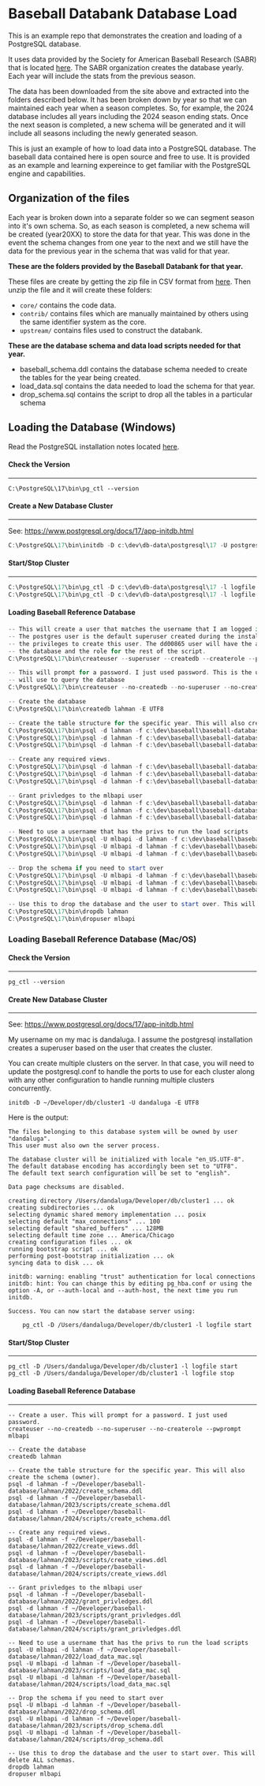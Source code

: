 

# Baseball Databank Database Load

This is an example repo that demonstrates the creation and loading of a PostgreSQL database. 

It uses data provided by the Society for American Baseball Research (SABR) that is located [here](https://sabr.org/lahman-database/). The SABR organization creates the database yearly. Each year will include the stats from the previous season.

The data has been downloaded from the site above and extracted into the folders described below. It has been broken down by year so that we can maintained each year when a season completes. So, for example, the 2024 database includes all years including the 2024 season ending stats. Once the next season is completed, a new schema will be generated and it will include all seasons including the newly generated season.

This is just an example of how to load data into a PostgreSQL database. The baseball data contained here is open source and free to use. It is provided as an example and learning expereince to get familiar with the PostgreSQL engine and capabilities.


## Organization of the files

Each year is broken down into a separate folder so we can segment season into it's own schema. So, as each season is completed, a new schema will be created (year20XX) to store the data for that year. This was done in the event the schema changes from one year to the next and we still have the data for the previous year in the schema that was valid for that year.

**These are the folders provided by the Baseball Databank for that year.**

These files are create by getting the zip file in CSV format from [here](https://github.com/chadwickbureau/baseballdatabank/tags). Then unzip the file and it will create these folders:

* `core/` contains the code data. 
* `contrib/` contains files which are manually maintained by others using the same identifier system as the core.
* `upstream/` contains files used to construct the databank.

**These are the database schema and data load scripts needed for that year.**

* baseball_schema.ddl contains the database schema needed to create the tables for the year being created.
* load_data.sql contains the data needed to load the schema for that year.
* drop_schema.sql contains the script to drop all the tables in a particular schema

## Loading the Database (Windows)

Read the PostgreSQL installation notes located [here](INSTALL.md).

#### Check the Version

------

```shell
C:\PostgreSQL\17\bin\pg_ctl --version
```

#### Create a New Database Cluster

------

See: https://www.postgresql.org/docs/17/app-initdb.html

```powershell
C:\PostgreSQL\17\bin\initdb -D c:\dev\db-data\postgresql\17 -U postgres -E UTF8
```

#### Start/Stop Cluster

------

```powershell
C:\PostgreSQL\17\bin\pg_ctl -D c:\dev\db-data\postgresql\17 -l logfile start
C:\PostgreSQL\17\bin\pg_ctl -D c:\dev\db-data\postgresql\17 -l logfile stop
```

#### Loading Baseball Reference Database

```powershell
-- This will create a user that matches the username that I am logged in as (dd00865).
-- The postgres user is the default superuser created during the installation that has
-- the privileges to create this user. The dd00865 user will have the ability to create
-- the database and the role for the rest of the script.
C:\PostgreSQL\17\bin\createuser --superuser --createdb --createrole --pwprompt dd00865 -U postgres

-- This will prompt for a password. I just used password. This is the user (mlbapi) that the api 
-- will use to query the database
C:\PostgreSQL\17\bin\createuser --no-createdb --no-superuser --no-createrole --pwprompt mlbapi

-- Create the database
C:\PostgreSQL\17\bin\createdb lahman -E UTF8

-- Create the table structure for the specific year. This will also create the schema (owner).
C:\PostgreSQL\17\bin\psql -d lahman -f c:\dev\baseball\baseball-database\lahman\2022\scripts\create_schema.ddl
C:\PostgreSQL\17\bin\psql -d lahman -f c:\dev\baseball\baseball-database\lahman\2023\scripts\create_schema.ddl
C:\PostgreSQL\17\bin\psql -d lahman -f c:\dev\baseball\baseball-database\lahman\2024\scripts\01_create_schema.ddl

-- Create any required views.
C:\PostgreSQL\17\bin\psql -d lahman -f c:\dev\baseball\baseball-database\lahman\2022\scripts\create_views.ddl
C:\PostgreSQL\17\bin\psql -d lahman -f c:\dev\baseball\baseball-database\lahman\2023\scripts\create_views.ddl
C:\PostgreSQL\17\bin\psql -d lahman -f c:\dev\baseball\baseball-database\lahman\2024\scripts\02_create_views.ddl

-- Grant privledges to the mlbapi user
C:\PostgreSQL\17\bin\psql -d lahman -f c:\dev\baseball\baseball-database\lahman\2022\scripts\grant_privledges.ddl
C:\PostgreSQL\17\bin\psql -d lahman -f c:\dev\baseball\baseball-database\lahman\2023\scripts\grant_privledges.ddl
C:\PostgreSQL\17\bin\psql -d lahman -f c:\dev\baseball\baseball-database\lahman\2024\scripts\03_grant_privledges.ddl

-- Need to use a username that has the privs to run the load scripts
C:\PostgreSQL\17\bin\psql -U mlbapi -d lahman -f c:\dev\baseball\baseball-database\lahman\2022\scripts\load_data_win.sql
C:\PostgreSQL\17\bin\psql -U mlbapi -d lahman -f c:\dev\baseball\baseball-database\lahman\2023\scripts\load_data_win.sql
C:\PostgreSQL\17\bin\psql -U mlbapi -d lahman -f c:\dev\baseball\baseball-database\lahman\2024\scripts\04_load_data_win.sql

-- Drop the schema if you need to start over
C:\PostgreSQL\17\bin\psql -U mlbapi -d lahman -f c:\dev\baseball\baseball-database\lahman\2022\drop_schema.ddl
C:\PostgreSQL\17\bin\psql -U mlbapi -d lahman -f c:\dev\baseball\baseball-database\lahman\2023\scripts\drop_schema.ddl
C:\PostgreSQL\17\bin\psql -U mlbapi -d lahman -f c:\dev\baseball\baseball-database\lahman\2024\scripts\drop_schema.ddl

-- Use this to drop the database and the user to start over. This will delete ALL schemas.
C:\PostgreSQL\17\bin\dropdb lahman
C:\PostgreSQL\17\bin\dropuser mlbapi
```

### Loading Baseball Reference Database (Mac/OS)

#### Check the Version

------

```
pg_ctl --version
```

#### Create New Database Cluster

------

See: https://www.postgresql.org/docs/17/app-initdb.html

My username on my mac is dandaluga. I assume the postgresql installation creates a superuser based on the user that creates the cluster.

You can create multiple clusters on the server. In that case, you will need to update the postgresql.conf to handle the ports to use for
each cluster along with any other configuration to handle running multiple clusters concurrently.

```shell
initdb -D ~/Developer/db/cluster1 -U dandaluga -E UTF8
```

Here is the output:
```shell
The files belonging to this database system will be owned by user "dandaluga".
This user must also own the server process.

The database cluster will be initialized with locale "en_US.UTF-8".
The default database encoding has accordingly been set to "UTF8".
The default text search configuration will be set to "english".

Data page checksums are disabled.

creating directory /Users/dandaluga/Developer/db/cluster1 ... ok
creating subdirectories ... ok
selecting dynamic shared memory implementation ... posix
selecting default "max_connections" ... 100
selecting default "shared_buffers" ... 128MB
selecting default time zone ... America/Chicago
creating configuration files ... ok
running bootstrap script ... ok
performing post-bootstrap initialization ... ok
syncing data to disk ... ok

initdb: warning: enabling "trust" authentication for local connections
initdb: hint: You can change this by editing pg_hba.conf or using the option -A, or --auth-local and --auth-host, the next time you run initdb.

Success. You can now start the database server using:

    pg_ctl -D /Users/dandaluga/Developer/db/cluster1 -l logfile start
```

#### Start/Stop Cluster

------

```
pg_ctl -D /Users/dandaluga/Developer/db/cluster1 -l logfile start
pg_ctl -D /Users/dandaluga/Developer/db/cluster1 -l logfile stop
```

#### Loading Baseball Reference Database

------

```shell
-- Create a user. This will prompt for a password. I just used password.
createuser --no-createdb --no-superuser --no-createrole --pwprompt mlbapi

-- Create the database
createdb lahman

-- Create the table structure for the specific year. This will also create the schema (owner).
psql -d lahman -f ~/Developer/baseball-database/lahman/2022/create_schema.ddl
psql -d lahman -f ~/Developer/baseball-database/lahman/2023/scripts/create_schema.ddl
psql -d lahman -f ~/Developer/baseball-database/lahman/2024/scripts/create_schema.ddl

-- Create any required views.
psql -d lahman -f ~/Developer/baseball-database/lahman/2022/create_views.ddl
psql -d lahman -f ~/Developer/baseball-database/lahman/2023/scripts/create_views.ddl
psql -d lahman -f ~/Developer/baseball-database/lahman/2024/scripts/create_views.ddl

-- Grant privledges to the mlbapi user
psql -d lahman -f ~/Developer/baseball-database/lahman/2022/grant_privledges.ddl
psql -d lahman -f ~/Developer/baseball-database/lahman/2023/scripts/grant_privledges.ddl
psql -d lahman -f ~/Developer/baseball-database/lahman/2024/scripts/grant_privledges.ddl

-- Need to use a username that has the privs to run the load scripts
psql -U mlbapi -d lahman -f ~/Developer/baseball-database/lahman/2022/load_data_mac.sql
psql -U mlbapi -d lahman -f ~/Developer/baseball-database/lahman/2023/scripts/load_data_mac.sql
psql -U mlbapi -d lahman -f ~/Developer/baseball-database/lahman/2024/scripts/load_data_mac.sql

-- Drop the schema if you need to start over
psql -U mlbapi -d lahman -f ~/Developer/baseball-database/lahman/2022/drop_schema.ddl
psql -U mlbapi -d lahman -f ~/Developer/baseball-database/lahman/2023/scripts/drop_schema.ddl
psql -U mlbapi -d lahman -f ~/Developer/baseball-database/lahman/2024/scripts/drop_schema.ddl

-- Use this to drop the database and the user to start over. This will delete ALL schemas.
dropdb lahman
dropuser mlbapi
```

